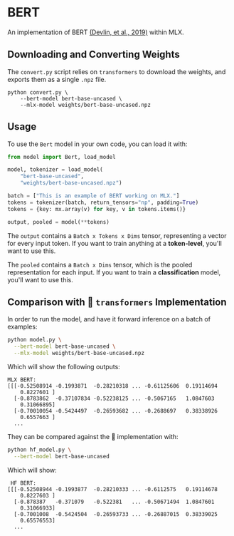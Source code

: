 # BERT

An implementation of BERT [(Devlin, et al., 2019)](https://aclanthology.org/N19-1423/) within MLX.

## Downloading and Converting Weights

The `convert.py` script relies on `transformers` to download the weights, and exports them as a single `.npz` file.

```
python convert.py \
    --bert-model bert-base-uncased \
    --mlx-model weights/bert-base-uncased.npz
```

## Usage

To use the `Bert` model in your own code, you can load it with:

```python
from model import Bert, load_model

model, tokenizer = load_model(
    "bert-base-uncased",
    "weights/bert-base-uncased.npz")

batch = ["This is an example of BERT working on MLX."]
tokens = tokenizer(batch, return_tensors="np", padding=True)
tokens = {key: mx.array(v) for key, v in tokens.items()}

output, pooled = model(**tokens)
```

The `output` contains a `Batch x Tokens x Dims` tensor, representing a vector for every input token.
If you want to train anything at a **token-level**, you'll want to use this.

The `pooled` contains a `Batch x Dims` tensor, which is the pooled representation for each input.
If you want to train a **classification** model, you'll want to use this.

## Comparison with 🤗 `transformers` Implementation

In order to run the model, and have it forward inference on a batch of examples:

```sh
python model.py \
  --bert-model bert-base-uncased \
  --mlx-model weights/bert-base-uncased.npz
```

Which will show the following outputs:
```
MLX BERT:
[[[-0.52508914 -0.1993871  -0.28210318 ... -0.61125606  0.19114694
    0.8227601 ]
  [-0.8783862  -0.37107834 -0.52238125 ... -0.5067165   1.0847603
    0.31066895]
  [-0.70010054 -0.5424497  -0.26593682 ... -0.2688697   0.38338926
    0.6557663 ]
  ...
```

They can be compared against the 🤗 implementation with:

```sh
python hf_model.py \
  --bert-model bert-base-uncased
```

Which will show:
```
 HF BERT:
[[[-0.52508944 -0.1993877  -0.28210333 ... -0.6112575   0.19114678
    0.8227603 ]
  [-0.878387   -0.371079   -0.522381   ... -0.50671494  1.0847601
    0.31066933]
  [-0.7001008  -0.5424504  -0.26593733 ... -0.26887015  0.38339025
    0.65576553]
  ...
```
